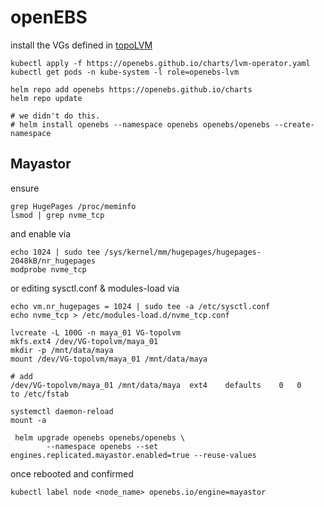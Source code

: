 # openEBS
install the VGs defined in [topoLVM](./06-topoLVM.md)
```
kubectl apply -f https://openebs.github.io/charts/lvm-operator.yaml
kubectl get pods -n kube-system -l role=openebs-lvm
```
```
helm repo add openebs https://openebs.github.io/charts
helm repo update
```

```
# we didn't do this.
# helm install openebs --namespace openebs openebs/openebs --create-namespace
```

## Mayastor
ensure 
```
grep HugePages /proc/meminfo
lsmod | grep nvme_tcp
```
and enable via 
```
echo 1024 | sudo tee /sys/kernel/mm/hugepages/hugepages-2048kB/nr_hugepages
modprobe nvme_tcp
```
or editing sysctl.conf & modules-load via
```
echo vm.nr_hugepages = 1024 | sudo tee -a /etc/sysctl.conf
echo nvme_tcp > /etc/modules-load.d/nvme_tcp.conf
```

```
lvcreate -L 100G -n maya_01 VG-topolvm
mkfs.ext4 /dev/VG-topolvm/maya_01
mkdir -p /mnt/data/maya
mount /dev/VG-topolvm/maya_01 /mnt/data/maya

# add 
/dev/VG-topolvm/maya_01	/mnt/data/maya	ext4	defaults	0	0
to /etc/fstab

systemctl daemon-reload
mount -a
```

```
 helm upgrade openebs openebs/openebs \
        --namespace openebs --set engines.replicated.mayastor.enabled=true --reuse-values
```

once rebooted and confirmed
```
kubectl label node <node_name> openebs.io/engine=mayastor
```